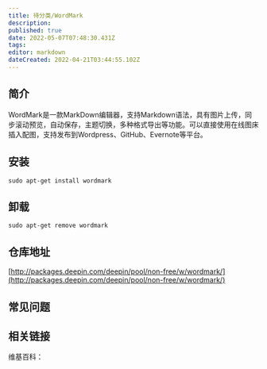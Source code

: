 ```yaml
---
title: 待分类/WordMark
description: 
published: true
date: 2022-05-07T07:48:30.431Z
tags: 
editor: markdown
dateCreated: 2022-04-21T03:44:55.102Z
---
```


## 简介

WordMark是一款MarkDown编辑器，支持Markdown语法，具有图片上传，同步滚动预览，自动保存，主题切换，多种格式导出等功能。可以直接使用在线图床插入配图，支持发布到Wordpress、GitHub、Evernote等平台。

## 安装

`sudo apt-get install wordmark`

## 卸载

`sudo apt-get remove wordmark`

## 仓库地址

[http://packages.deepin.com/deepin/pool/non-free/w/wordmark/](http://packages.deepin.com/deepin/pool/non-free/w/wordmark/)


## 常见问题


## 相关链接

维基百科：